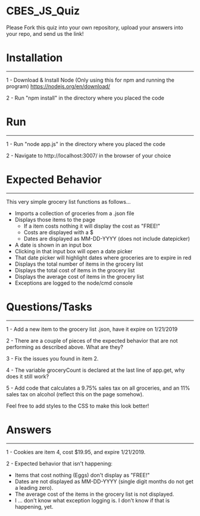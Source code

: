# CBES_JS_Quiz

Please Fork this quiz into your own repository, upload your answers into your repo, and send us the link!

# Installation
-------------------------
1 - Download & Install Node (Only using this for npm and running the program) https://nodejs.org/en/download/

2 - Run "npm install" in the directory where you placed the code

# Run
-------------------------
1 - Run "node app.js" in the directory where you placed the code

2 - Navigate to http://localhost:3007/ in the browser of your choice

# Expected Behavior
-------------------------
This very simple grocery list functions as follows...
 - Imports a collection of groceries from a .json file
 - Displays those items to the page
   - If a item costs nothing it will display the cost as "FREE!"
   - Costs are displayed with a $
   - Dates are displayed as MM-DD-YYYY (does not include datepicker)
 - A date is shown in an input box
 - Clicking in that input box will open a date picker
 - That date picker will highlight dates where groceries are to expire in red
 - Displays the total number of items in the grocery list
 - Displays the total cost of items in the grocery list
 - Displays the average cost of items in the grocery list
 - Exceptions are logged to the node/cmd console


# Questions/Tasks
---------------------------
1 - Add a new item to the grocery list .json, have it expire on 1/21/2019

2 - There are a couple of pieces of the expected behavior that are not performing as described above. What are they?

3 - Fix the issues you found in item 2.

4 - The variable groceryCount is declared at the last line of app.get, why does it still work?

5 - Add code that calculates a 9.75% sales tax on all groceries, and an 11% sales tax on alcohol (reflect this on the page somehow).


Feel free to add styles to the CSS to make this look better!


# Answers
---------------------------
1 - Cookies are item 4, cost $19.95, and expire 1/21/2019.

2 - Expected behavior that isn't happening:
 - Items that cost nothing (Eggs) don't display as "FREE!"
 - Dates are not displayed as MM-DD-YYYY (single digit months do not get a leading zero).
 - The average cost of the items in the grocery list is not displayed.
 - I ... don't know what exception logging is. I don't know if that is happening, yet.

